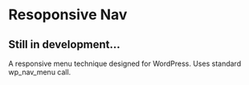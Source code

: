 Resoponsive Nav
==============

## Still in development…

A responsive menu technique designed for WordPress. Uses standard wp_nav_menu call.
